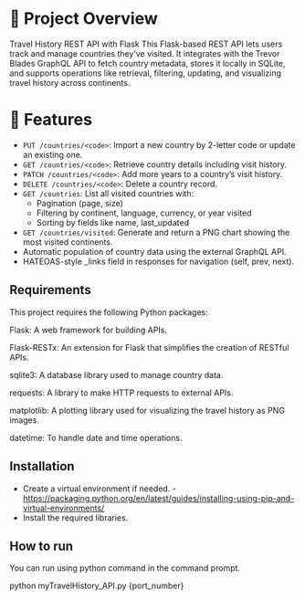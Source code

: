 # 📌 Project Overview
Travel History REST API with Flask
This Flask-based REST API lets users track and manage countries they’ve visited. It integrates with the Trevor Blades GraphQL API to fetch country metadata, stores it locally in SQLite, and supports operations like retrieval, filtering, updating, and visualizing travel history across continents.
# 🧩 Features
- `PUT /countries/<code>`: Import a new country by 2-letter code or update an existing one.
- `GET /countries/<code>`: Retrieve country details including visit history.
- `PATCH /countries/<code>`: Add more years to a country’s visit history.
- `DELETE /countries/<code>`: Delete a country record.
- `GET /countries`: List all visited countries with:
  - Pagination (page, size)
  - Filtering by continent, language, currency, or year visited
  - Sorting by fields like name, last_updated
- `GET /countries/visited`: Generate and return a PNG chart showing the most visited continents.
- Automatic population of country data using the external GraphQL API.
- HATEOAS-style _links field in responses for navigation (self, prev, next).

## Requirements
This project requires the following Python packages:

Flask: A web framework for building APIs.

Flask-RESTx: An extension for Flask that simplifies the creation of RESTful APIs.

sqlite3: A database library used to manage country data.

requests: A library to make HTTP requests to external APIs.

matplotlib: A plotting library used for visualizing the travel history as PNG images.

datetime: To handle date and time operations.

## Installation

- Create a virtual environment if needed. - https://packaging.python.org/en/latest/guides/installing-using-pip-and-virtual-environments/
- Install the required libraries.

## How to run

You can run using python command in the command prompt.

python myTravelHistory_API.py {port_number}
